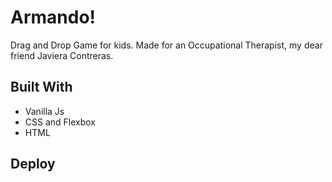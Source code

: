 # Armando!

Drag and Drop Game for kids. Made for an Occupational Therapist, my dear friend Javiera Contreras.

## Built With

* Vanilla Js
* CSS and Flexbox
* HTML

## Deploy

